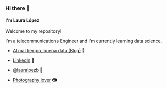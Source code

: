 ### Hi there 👋
#### I'm Laura López

Welcome to my repository! 

I'm a telecommunications Engineer and I'm currently learning data science.

- <a href="https://lauralpezb.medium.com">Al mal tiempo, buena data (Blog)</a> 📑

- <a href="https://www.linkedin.com/in/lauralpezb/">LinkedIn</a> 💼

- <a href="https://twitter.com/LauraLpezB">@lauralpezb</a> 🐤

- <a href="https://vsco.co/lauralpezb/gallery">Photography lover</a> 📷


<!--
**lauralpezb/lauralpezb** is a ✨ _special_ ✨ repository because its `README.md` (this file) appears on your GitHub profile.

Here are some ideas to get you started:

- 🔭 I’m currently working on ...
- 🌱 I’m currently learning ...
- 👯 I’m looking to collaborate on ...
- 🤔 I’m looking for help with ...
- 💬 Ask me about ...
- 📫 How to reach me: ...
- 😄 Pronouns: ...
- ⚡ Fun fact: ...
-->

